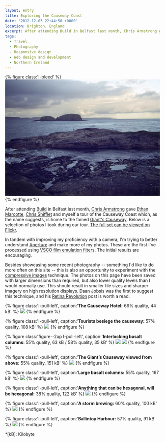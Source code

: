 ```yaml
---
layout: entry
title: Exploring the Causeway Coast
date: '2012-12-03 22:44:50 +0000'
location: Brighton, England
excerpt: After attending Build in Belfast last month, Chris Armstrong gave Ethan Marcotte, Chris Shifflet and myself a tour of the Causeway Coast which, as the name suggests, is home to the famed Giant's Causeway.
tags:
  - Travel
  - Photography
  - Responsive design
  - Web design and development
  - Northern Ireland
---
```

{% figure class:'l-bleed' %}
![Causeway Coast](/assets/images/2012/12/causeway_coast.jpg)
{% endfigure %}

After attending [Build][1] in Belfast last month, [Chris Armstrong][2] gave [Ethan Marcotte][3], [Chris Shifflet][4] and myself a tour of the Causeway Coast which, as the name suggests, is home to the famed [Giant's Causeway][5]. Below is a selection of photos I took during our tour. [The full set can be viewed on Flickr][6].

In tandem with improving my proficiency with a camera, I'm trying to better understand [Aperture][7] and make more of my photos. These are the first I've processed using [VSCO film emulation filters][8]. The initial results are encouraging.

Besides showcasing some recent photography -- something I'd like to do more often on this site -- this is also an opportunity to experiment with the [compressive images][9] technique. The photos on this page have been saved with larger dimensions than required, but also lower quality levels than I would normally use. This should result in smaller file sizes and sharper imagery on high resolution displays. Daan Jobsis was the first to suggest this technique, and his [Retina Revolution][10] post is worth a read.

{% figure class:'l-pull-left', caption:'**The Causeway Hotel:** 66% quality, 44 kB' %}
![](/assets/images/2012/12/causeway_coast_1.jpg)
{% endfigure %}

{% figure class:'l-pull-left', caption:'**Tourists besiege the causeway:** 57% quality, 108 kB' %}
![](/assets/images/2012/12/causeway_coast_2.jpg)
{% endfigure %}

{% figure class:'figure--2up l-pull-left', caption:'**Interlocking basalt columns:** 55% quality, 63 kB / 58% quality, 35 kB' %}
![](/assets/images/2012/12/causeway_coast_3.jpg)
![](/assets/images/2012/12/causeway_coast_4.jpg)
{% endfigure %}

{% figure class:'l-pull-left', caption:'**The Giant’s Causeway viewed from above:** 55% quality, 151 kB' %}
![](/assets/images/2012/12/causeway_coast_5.jpg)
{% endfigure %}

{% figure class:'l-pull-left', caption:'**Large basalt columns:** 55% quality, 167 kB' %}
![](/assets/images/2012/12/causeway_coast_6.jpg)
{% endfigure %}

{% figure class:'l-pull-left', caption:'**Anything that can be hexagonal, will be hexagonal:** 38% quality, 122 kB' %}
![](/assets/images/2012/12/causeway_coast_7.jpg)
{% endfigure %}

{% figure class:'l-pull-left', caption:'**A storm brewing:** 60% quality, 100 kB' %}
![](/assets/images/2012/12/causeway_coast_8.jpg)
{% endfigure %}

{% figure class:'l-pull-left', caption:'**Ballintoy Harbour:** 57% quality, 91 kB' %}
![](/assets/images/2012/12/causeway_coast_9.jpg)
{% endfigure %}

[1]: http://2012.buildconf.com/
[2]: http://chris-armstrong.com/
[3]: http://ethanmarcotte.com/
[4]: http://shiflett.org/
[5]: https://en.wikipedia.org/wiki/Giants_Causeway
[6]: https://www.flickr.com/photos/paulrobertlloyd/sets/72157632145059113/
[7]: http://www.apple.com/aperture/
[8]: http://visualsupply.co/film/01/aperture3
[9]: http://www.filamentgroup.com/lab/rwd_img_compression/
[10]: http://blog.netvlies.nl/design-interactie/retina-revolution/

*[kB]: Kilobyte
